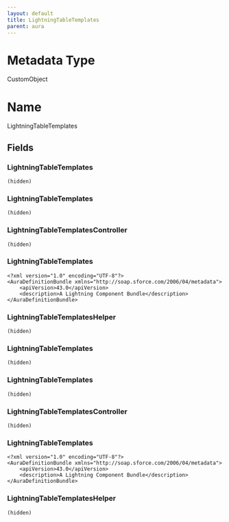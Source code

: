 ```yaml
---
layout: default
title: LightningTableTemplates
parent: aura
---
```

# Metadata Type
CustomObject

# Name
LightningTableTemplates
## Fields
### LightningTableTemplates

```
(hidden)
```
### LightningTableTemplates

```
(hidden)
```
### LightningTableTemplatesController

```
(hidden)
```
### LightningTableTemplates

```
<?xml version="1.0" encoding="UTF-8"?>
<AuraDefinitionBundle xmlns="http://soap.sforce.com/2006/04/metadata">
    <apiVersion>43.0</apiVersion>
    <description>A Lightning Component Bundle</description>
</AuraDefinitionBundle>
```
### LightningTableTemplatesHelper

```
(hidden)
```
### LightningTableTemplates

```
(hidden)
```
### LightningTableTemplates

```
(hidden)
```
### LightningTableTemplatesController

```
(hidden)
```
### LightningTableTemplates

```
<?xml version="1.0" encoding="UTF-8"?>
<AuraDefinitionBundle xmlns="http://soap.sforce.com/2006/04/metadata">
    <apiVersion>43.0</apiVersion>
    <description>A Lightning Component Bundle</description>
</AuraDefinitionBundle>
```
### LightningTableTemplatesHelper

```
(hidden)
```
